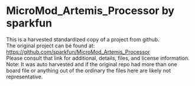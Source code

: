 
# MicroMod_Artemis_Processor by sparkfun  
This is a harvested standardized copy of a project from github.  
The original project can be found at:  
https://github.com/sparkfun/MicroMod_Artemis_Processor  
Please consult that link for additional, details, files, and license information.  
Note: It was auto harvested and if the original repo had more than one board file or anything out of the ordinary the files here are likely not representative.  
    